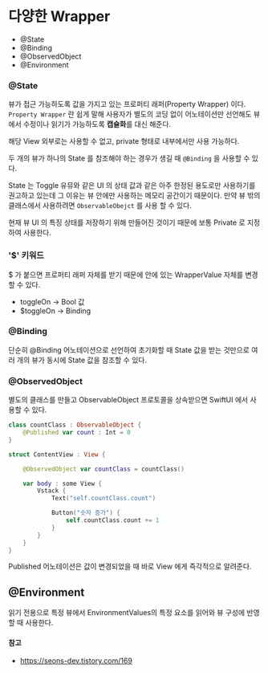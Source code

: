 # 다양한 Wrapper

- @State
- @Binding
- @ObservedObject
- @Environment

### @State
뷰가 접근 가능하도록 값을 가지고 있는 프로퍼티 래퍼(Property Wrapper) 이다.
```Property Wrapper``` 란 쉽게 말해 사용자가 별도의 코딩 없이 어노테이션만 선언해도 뷰에서 수정이나 읽기가 가능하도록 <b>캡슐화</b>를 대신 해준다.

해당 View 외부로는 사용할 수 없고, private 형태로 내부에서만 사용 가능하다.

두 개의 뷰가 하나의 State 를 참조해야 하는 경우가 생길 때 ```@Binding``` 을 사용할 수 있다.

State 는 Toggle 유뮤와 같은 UI 의 상태 값과 같은 아주 한정된 용도로만 사용하기를 권고하고 있는데 그 이유는 뷰 안에만 사용하는 메모리 공간이기 때문이다. 만약 뷰 밖의 클래스에서 사용하려면 ```ObservableObejct``` 를 사용 할 수 있다.

현재 뷰 UI 의 특징 상태를 저장하기 위해 만들어진 것이기 때문에 보통 Private 로 지정하여 사용한다.

### '$' 키워드
$ 가 붙으면 프로퍼티 래퍼 자체를 받기 때문에 안에 있는 WrapperValue 자체를 변경할 수 있다.

- toggleOn -> Bool 값
- $toggleOn -> Binding<Bool>

### @Binding
단순히 @Binding 어노테이션으로 선언하여 초기화할 때 State 값을 받는 것만으로 여러 개의 뷰가 동시에 State 값을 참조할 수 있다.


### @ObservedObject
별도의 클래스를 만들고 ObservableObject 프로토콜을 상속받으면 SwiftUI 에서 사용할 수 있다.

```swift
class countClass : ObservableObject {
    @Published var count : Int = 0
}
```

```swift
struct ContentView : View {

    @ObservedObject var countClass = countClass()

    var body : some View {
        Vstack {
            Text("self.countClass.count")

            Button("숫자 증가") {
                self.countClass.count += 1
            }
        }
    }
}
```

Published 어노테이션은 값이 변경되었을 때 바로 View 에게 즉각적으로 알려준다.

## @Environment
읽기 전용으로 특정 뷰에서 EnvironmentValues의 특정 요소를 읽어와 뷰 구성에 반영할 때 사용한다.



#### 참고

- https://seons-dev.tistory.com/169